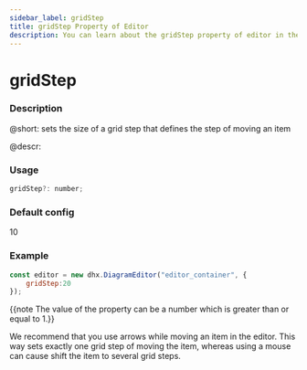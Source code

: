 ```yaml
---
sidebar_label: gridStep
title: gridStep Property of Editor
description: You can learn about the gridStep property of editor in the documentation of the DHTMLX JavaScript Diagram library. Browse developer guides and API reference, try out code examples and live demos, and download a free 30-day evaluation version of DHTMLX Diagram.
---
```


# gridStep

### Description

@short: sets the size of a grid step that defines the step of moving an item

@descr:

### Usage

~~~js
gridStep?: number;
~~~

### Default config

 10

### Example

~~~js
const editor = new dhx.DiagramEditor("editor_container", {
    gridStep:20
});
~~~

{{note The value of the property can be a number which is greater than or equal to 1.}}

We recommend that you use arrows while moving an item in the editor. This way sets exactly one grid step of moving the item, whereas using a mouse can cause shift the item to several grid steps.
